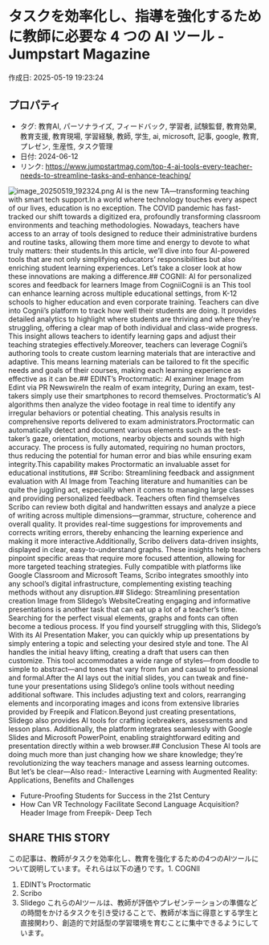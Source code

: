 # タスクを効率化し、指導を強化するために教師に必要な 4 つの AI ツール - Jumpstart Magazine

作成日: 2025-05-19 19:23:24

## プロパティ

- タグ: 教育AI, パーソナライズ, フィードバック, 学習者, 試験監督, 教育効果, 教育支援, 教育現場, 学習経験, 教師, 学生, ai, microsoft, 記事, google, 教育, プレゼン, 生産性, タスク管理
- 日付: 2024-06-12
- リンク: https://www.jumpstartmag.com/top-4-ai-tools-every-teacher-needs-to-streamline-tasks-and-enhance-teaching/

![image_20250519_192324.png](../assets/image_20250519_192324.png)
AI is the new TA—transforming teaching with smart tech support.In a world where technology touches every aspect of our lives, education is no exception. The COVID pandemic has fast-tracked our shift towards a digitized era, profoundly transforming classroom environments and teaching methodologies. Nowadays, teachers have access to an array of tools designed to reduce their administrative burdens and routine tasks, allowing them more time and energy to devote to what truly matters: their students.In this article, we’ll dive into four AI-powered tools that are not only simplifying educators’ responsibilities but also enriching student learning experiences. Let’s take a closer look at how these innovations are making a difference.## COGNII: AI for personalized scores and feedback for learners
Image from CogniiCognii is an This tool can enhance learning across multiple educational settings, from K-12 schools to higher education and even corporate training. Teachers can dive into Cognii’s platform to track how well their students are doing. It provides detailed analytics to highlight where students are thriving and where they’re struggling, offering a clear map of both individual and class-wide progress. This insight allows teachers to identify learning gaps and adjust their teaching strategies effectively.Moreover, teachers can leverage Cognii’s authoring tools to create custom learning materials that are interactive and adaptive. This means learning materials can be tailored to fit the specific needs and goals of their courses, making each learning experience as effective as it can be.## EDINT’s Proctormatic: AI examiner
Image from Edint via PR NewswireIn the realm of exam integrity, During an exam, test-takers simply use their smartphones to record themselves. Proctormatic’s AI algorithms then analyze the video footage in real time to identify any irregular behaviors or potential cheating. This analysis results in comprehensive reports delivered to exam administrators.Proctormatic can automatically detect and document various elements such as the test-taker’s gaze, orientation, motions, nearby objects and sounds with high accuracy. The process is fully automated, requiring no human proctors, thus reducing the potential for human error and bias while ensuring exam integrity​.This capability makes Proctormatic an invaluable asset for educational institutions, ## Scribo: Streamlining feedback and assignment evaluation with AI
Image from Teaching literature and humanities can be quite the juggling act, especially when it comes to managing large classes and providing personalized feedback. Teachers often find themselves Scribo can review both digital and handwritten essays and analyze a piece of writing across multiple dimensions—grammar, structure, coherence and overall quality. It provides real-time suggestions for improvements and corrects writing errors, thereby enhancing the learning experience and making it more interactive.Additionally, Scribo delivers data-driven insights, displayed in clear, easy-to-understand graphs. These insights help teachers pinpoint specific areas that require more focused attention, allowing for more targeted teaching strategies. Fully compatible with platforms like Google Classroom and Microsoft Teams, Scribo integrates smoothly into any school’s digital infrastructure, complementing existing teaching methods without any disruption.## Slidego: Streamlining presentation creation
Image from Slidego’s WebsiteCreating engaging and informative presentations is another task that can eat up a lot of a teacher’s time. Searching for the perfect visual elements, graphs and fonts can often become a tedious process. If you find yourself struggling with this, Slidego’s With its AI Presentation Maker, you can quickly whip up presentations by simply entering a topic and selecting your desired style and tone. The AI handles the initial heavy lifting, creating a draft that users can then customize. This tool accommodates a wide range of styles—from doodle to simple to abstract—and tones that vary from fun and casual to professional and formal.After the AI lays out the initial slides, you can tweak and fine-tune your presentations using Slidego’s online tools without needing additional software. This includes adjusting text and colors, rearranging elements and incorporating images and icons from extensive libraries provided by Freepik and Flaticon.Beyond just creating presentations, Slidego also provides AI tools for crafting icebreakers, assessments and lesson plans. Additionally, the platform integrates seamlessly with Google Slides and Microsoft PowerPoint, enabling straightforward editing and presentation directly within a web browser.## Conclusion
These AI tools are doing much more than just changing how we share knowledge; they’re revolutionizing the way teachers manage and assess learning outcomes. But let’s be clear—Also read:- Interactive Learning with Augmented Reality: Applications, Benefits and Challenges
- Future-Proofing Students for Success in the 21st Century
- How Can VR Technology Facilitate Second Language Acquisition?
Header Image from Freepik- Deep Tech
## SHARE THIS STORY

この記事は、教師がタスクを効率化し、教育を強化するための4つのAIツールについて説明しています。それらは以下の通りです。1. COGNII
1. EDINT’s Proctormatic
1. Scribo
1. Slidego
これらのAIツールは、教師が評価やプレゼンテーションの準備などの時間をかけるタスクを引き受けることで、教師が本当に得意とする学生と直接関わり、創造的で対話型の学習環境を育むことに集中できるようにしています。